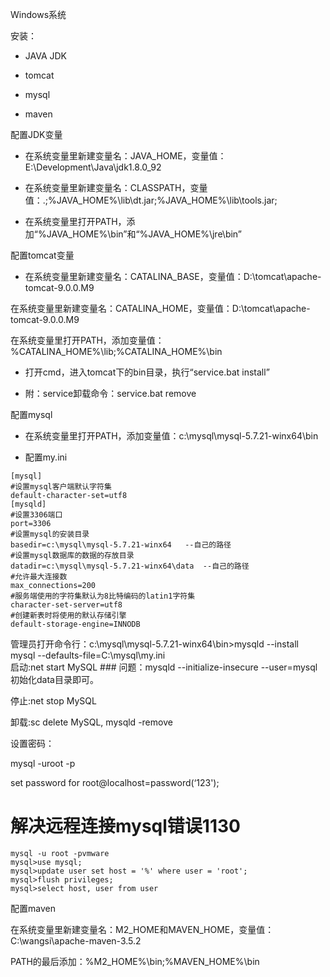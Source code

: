Windows系统

安装：

* JAVA JDK

* tomcat

* mysql

* maven

配置JDK变量

* 在系统变量里新建变量名：JAVA\_HOME，变量值：E:\Development\Java\jdk1.8.0\_92

* 在系统变量里新建变量名：CLASSPATH，变量值：.;%JAVA\_HOME%\lib\dt.jar;%JAVA\_HOME%\lib\tools.jar;

* 在系统变量里打开PATH，添加“%JAVA\_HOME%\bin”和“%JAVA\_HOME%\jre\bin”

配置tomcat变量

* 在系统变量里新建变量名：CATALINA\_BASE，变量值：D:\tomcat\apache-tomcat-9.0.0.M9

在系统变量里新建变量名：CATALINA\_HOME，变量值：D:\tomcat\apache-tomcat-9.0.0.M9

在系统变量里打开PATH，添加变量值：%CATALINA\_HOME%\lib;%CATALINA\_HOME%\bin

* 打开cmd，进入tomcat下的bin目录，执行“service.bat install”

* 附：service卸载命令：service.bat remove

配置mysql

* 在系统变量里打开PATH，添加变量值：c:\mysql\mysql-5.7.21-winx64\bin

* 配置my.ini

```
[mysql]
#设置mysql客户端默认字符集
default-character-set=utf8
[mysqld]
#设置3306端口
port=3306
#设置mysql的安装目录
basedir=c:\mysql\mysql-5.7.21-winx64   --自己的路径
#设置mysql数据库的数据的存放目录
datadir=c:\mysql\mysql-5.7.21-winx64\data  --自己的路径
#允许最大连接数
max_connections=200
#服务端使用的字符集默认为8比特编码的latin1字符集
character-set-server=utf8
#创建新表时将使用的默认存储引擎
default-storage-engine=INNODB
```

管理员打开命令行：c:\mysql\mysql-5.7.21-winx64\bin&gt;mysqld --install mysql --defaults-file=C:\mysql\my.ini  
启动:net start MySQL \#\#\# 问题：mysqld --initialize-insecure --user=mysql 初始化data目录即可。

停止:net stop MySQL

卸载:sc delete MySQL, mysqld -remove

设置密码：

mysql -uroot -p

set password for root@localhost=password\(‘123'\);

# 解决远程连接mysql错误1130

```
mysql -u root -pvmware
mysql>use mysql;
mysql>update user set host = '%' where user = 'root';
mysql>flush privileges;
mysql>select host, user from user
```



配置maven

在系统变量里新建变量名：M2\_HOME和MAVEN\_HOME，变量值：C:\wangsi\apache-maven-3.5.2

PATH的最后添加：%M2\_HOME%\bin;%MAVEN\_HOME%\bin

